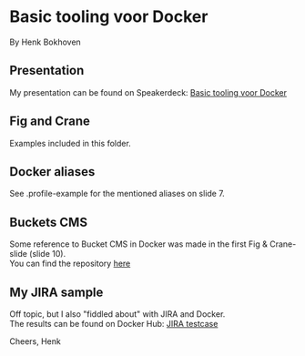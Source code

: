 # Basic tooling voor Docker  
By Henk Bokhoven

## Presentation
My presentation can be found on Speakerdeck: [Basic tooling voor Docker](https://speakerdeck.com/hbokh/docker-grunn-basic-tooling-voor-docker)

## Fig and Crane
Examples included in this folder.

## Docker aliases
See .profile-example for the mentioned aliases on slide 7.

## Buckets CMS
Some reference to Bucket CMS in Docker was made in the first Fig & Crane-slide (slide 10).  
You can find the repository [here](https://registry.hub.docker.com/u/hbokh/docker-buckets-cms/)

## My JIRA sample  
Off topic, but I also "fiddled about" with JIRA and Docker.  
The results can be found on Docker Hub: [JIRA testcase](https://hub.docker.com/u/hbokh/docker-jira-postgresql/)

Cheers, Henk
